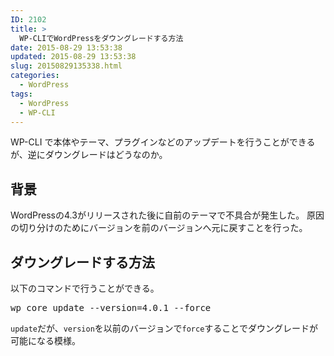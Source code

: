 ```yaml
---
ID: 2102
title: >
  WP-CLIでWordPressをダウングレードする方法
date: 2015-08-29 13:53:38
updated: 2015-08-29 13:53:38
slug: 20150829135338.html
categories:
  - WordPress
tags:
  - WordPress
  - WP-CLI
---
```


WP-CLI で本体やテーマ、プラグインなどのアップデートを行うことができるが、逆にダウングレードはどうなのか。

<!--more-->

<h2>背景</h2>
WordPressの4.3がリリースされた後に自前のテーマで不具合が発生した。
原因の切り分けのためにバージョンを前のバージョンへ元に戻すことを行った。

<h2>ダウングレードする方法</h2>
以下のコマンドで行うことができる。
<pre class="cmd">wp core update --version=4.0.1 --force</pre>

<code>update</code>だが、<code>version</code>を以前のバージョンで<code>force</code>することでダウングレードが可能になる模様。
